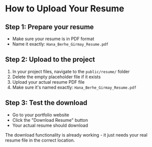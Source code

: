 # How to Upload Your Resume

## Step 1: Prepare your resume
- Make sure your resume is in PDF format
- Name it exactly: `Hana_Berhe_Girmay_Resume.pdf`

## Step 2: Upload to the project
1. In your project files, navigate to the `public/resume/` folder
2. Delete the empty placeholder file if it exists
3. Upload your actual resume PDF file
4. Make sure it's named exactly: `Hana_Berhe_Girmay_Resume.pdf`

## Step 3: Test the download
- Go to your portfolio website
- Click the "Download Resume" button
- Your actual resume should download

The download functionality is already working - it just needs your real resume file in the correct location.